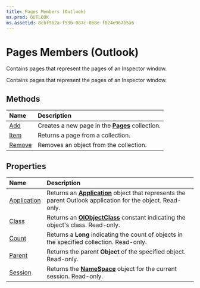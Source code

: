 ```yaml
---
title: Pages Members (Outlook)
ms.prod: OUTLOOK
ms.assetid: 8cbf9b2a-f53b-087c-0b8e-f824e967b5a6
---
```



# Pages Members (Outlook)
Contains pages that represent the pages of an Inspector window.

Contains pages that represent the pages of an Inspector window.


## Methods



|**Name**|**Description**|
|:-----|:-----|
|[Add](pages-add-method-outlook.md)|Creates a new page in the  **[Pages](pages-object-outlook.md)** collection.|
|[Item](pages-item-method-outlook.md)|Returns a page from a collection.|
|[Remove](pages-remove-method-outlook.md)|Removes an object from the collection.|

## Properties



|**Name**|**Description**|
|:-----|:-----|
|[Application](pages-application-property-outlook.md)|Returns an  **[Application](application-object-outlook.md)** object that represents the parent Outlook application for the object. Read-only.|
|[Class](pages-class-property-outlook.md)|Returns an  **[OlObjectClass](olobjectclass-enumeration-outlook.md)** constant indicating the object's class. Read-only.|
|[Count](pages-count-property-outlook.md)|Returns a  **Long** indicating the count of objects in the specified collection. Read-only.|
|[Parent](pages-parent-property-outlook.md)|Returns the parent  **Object** of the specified object. Read-only.|
|[Session](pages-session-property-outlook.md)|Returns the  **[NameSpace](namespace-object-outlook.md)** object for the current session. Read-only.|

